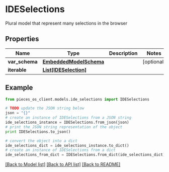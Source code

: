 # IDESelections

Plural model that represent many selections in the browser

## Properties
Name | Type | Description | Notes
------------ | ------------- | ------------- | -------------
**var_schema** | [**EmbeddedModelSchema**](EmbeddedModelSchema.md) |  | [optional] 
**iterable** | [**List[IDESelection]**](IDESelection.md) |  | 

## Example

```python
from pieces_os_client.models.ide_selections import IDESelections

# TODO update the JSON string below
json = "{}"
# create an instance of IDESelections from a JSON string
ide_selections_instance = IDESelections.from_json(json)
# print the JSON string representation of the object
print IDESelections.to_json()

# convert the object into a dict
ide_selections_dict = ide_selections_instance.to_dict()
# create an instance of IDESelections from a dict
ide_selections_from_dict = IDESelections.from_dict(ide_selections_dict)
```
[[Back to Model list]](../README.md#documentation-for-models) [[Back to API list]](../README.md#documentation-for-api-endpoints) [[Back to README]](../README.md)


